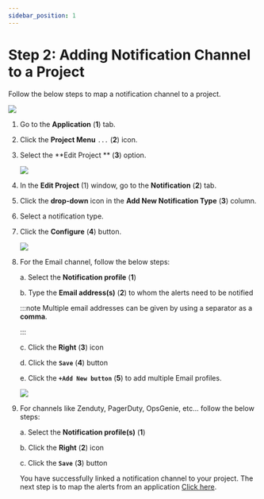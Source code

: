```yaml
---
sidebar_position: 1
---
```

# Step 2: Adding Notification Channel to a Project

Follow the below steps to map a notification channel to a project.

<img src="/img/Notifications/Images/image_11.PNG" /><br />

1. Go to the **Application** (**1**) tab.

2. Click the **Project Menu**  `...` (**2**) icon.

3. Select the  **Edit Project ** (**3**) option.

   <img src="/img/Notifications/Images/image_12.PNG" /><br />

4. In the **Edit Project** (1) window, go to the **Notification** (**2**) tab.

5. Click the **drop-down** icon in the **Add New Notification Type** (**3**) column.

6. Select a notification type.

7. Click the **Configure** (**4**) button.

   <img src="/img/Notifications/Images/image_22.png" /><br /> 

8. For the Email channel, follow the below steps:

   a. Select the **Notification profile** (**1**)

   b. Type the **Email address(s)** (**2**) to whom the alerts need to be notified

   :::note
      Multiple email addresses can be given by using a separator as a **comma**.

   :::


   c. Click the **Right** (**3**) icon

   d. Click the **`Save`** (**4**) button

   e. Click the **`+Add New button`**  (**5**) to add multiple Email profiles.

   <img src="/img/Notifications/Images/image_15.PNG" /><br /> 

9. For channels like Zenduty, PagerDuty, OpsGenie, etc... follow the below steps:

   a. Select the **Notification profile(s)** (**1**)

   b. Click the **Right**  (**2**) icon

   c. Click the **`Save`** (**3**) button

   You have successfully linked a notification channel to your project. The next step is to map the alerts from an application [Click here](/docs/sidebar-snappyflow-saas/Alerts_notifications/Notifications/Map_Notification_Alerts/alert_mapping).

